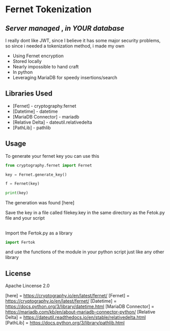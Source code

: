 # Fernet Tokenization
## _Server_ _managed_ , _in_ _YOUR_ _database_


I really dont like JWT, since I believe it has some major security problems, so since i needed a tokenization method, i made my own

- Using Fernet encryption
- Stored locally
- Nearly impossible to hand craft
- In python
- Leveraging MariaDB for speedy insertions/search

## Libraries Used

- [Fernet] - cryptography.fernet
- [Datetime] - datetime
- [MariaDB Connector] - mariadb
- [Relative Delta] - dateutil.relativedelta 
- [PathLib] - pathlib

## Usage

To generate your fernet key you can use this

```py
from cryptography.fernet import Fernet

key = Fernet.generate_key()

f = Fernet(key)

print(key)
```
The generation was found [here] 

Save the key in a file called filekey.key in the same directory as the Fetok.py file and your script

##

Import the Fertok.py as a library

```py
import Fertok
```
and use the functions of the module in your python script just like any other library

## License

Apache Lincense 2.0

[here] = <https://cryptography.io/en/latest/fernet/>
[Fernet] = <https://cryptography.io/en/latest/fernet/>
[Datetime] = <https://docs.python.org/3/library/datetime.html>
[MariaDB Connector] = <https://mariadb.com/kb/en/about-mariadb-connector-python/>
[Relative Delta] = <https://dateutil.readthedocs.io/en/stable/relativedelta.html>
[PathLib] = <https://docs.python.org/3/library/pathlib.html>

